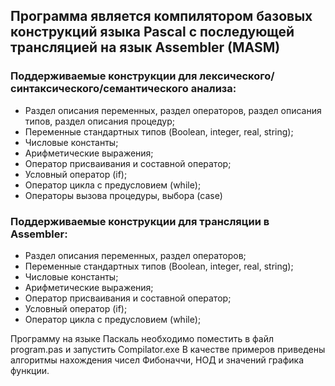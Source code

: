 ## Программа является компилятором базовых конструкций языка Pascal с последующей трансляцией на язык Assembler (MASM)
### Поддерживаемые конструкции для лексического/синтаксического/семантического анализа:
+ Раздел описания переменных, раздел операторов, раздел описания типов, раздел описания процедур;
+ Переменные стандартных типов (Boolean, integer, real, string);
+ Числовые константы;
+ Арифметические выражения;
+ Оператор присваивания и составной оператор;
+ Условный оператор (if);
+ Оператор цикла с предусловием (while);
+ Операторы вызова процедуры, выбора (case)
### Поддерживаемые конструкции для трансляции в Assembler:
+ Раздел описания переменных, раздел операторов;
+ Переменные стандартных типов (Boolean, integer, real, string);
+ Числовые константы;
+ Арифметические выражения;
+ Оператор присваивания и составной оператор;
+ Условный оператор (if);
+ Оператор цикла с предусловием (while);

Программу на языке Паскаль необходимо поместить в файл program.pas и запустить Compilator.exe 
В качестве примеров приведены алгоритмы нахождения чисел Фибоначчи, НОД и значений графика функции.
